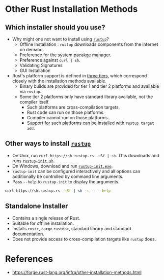# Other  Rust Installation Methods
## Which installer should you use?
* Why might one not want to install using [`rustup`](https://github.com/rust-lang/rustup.rs)?
	* Offline Installation : `rustup` downloads components from the internet on demand.
	* Preference for the system pacakge manager.
	* Preference against `curl | sh`.
	* Validating Signatures
	* GUI Installation
* Rust's platform support is defined in [three tiers](https://github.com/pravsemilo/rust-notes/blob/master/forge.rust-lang.org/Rust_Platform_Support.md), which correspond closely with the installation methods available.
	* Binary builds are provided for tier 1 and tier 2 platforms and available via `rustup`.
	* Some tier 2 platforms only have standard library available, not the compiler itself.
		* Such platforms are cross-compilation targets.
		* Rust code can run on those platforms.
		* Compiler cannot run on those platforms.
		* Support for such platforms can be installed with `rustup target add`.
## Other ways to install  [`rustup`](https://github.com/rust-lang/rustup.rs)
* On Unix, run `curl https://sh.rustup.rs -sSf | sh`. This downloads and runs [`rustup-init.sh`](https://static.rust-lang.org/rustup/rustup-init.sh).
* On Windows, download and run [`rustup-init.exe`](https://static.rust-lang.org/rustup/dist/i686-pc-windows-gnu/rustup-init.exe).
* `rustup-init` can be configured interactively and all options can additionally be controlled by command line arguments.
* Pass `--help` to `rustup-init` to display the arguments.
```bash
curl https://sh.rustup.rs -sSf | sh -s -- --help
```
## Standalone Installer
* Contains a single release of Rust.
* Suitable for offline installation.
* Installs `rustc`, `cargo` `rustdoc`, standard library and standard documentation.
* Does not provide access to cross-compilation targets like `rustup` does.
# References
* https://forge.rust-lang.org/infra/other-installation-methods.html
